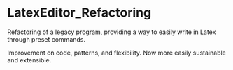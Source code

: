 # LatexEditor_Refactoring
Refactoring of a legacy program, providing a way to easily write in Latex through preset commands.

Improvement on code, patterns, and flexibility. Now more easily sustainable and extensible.
